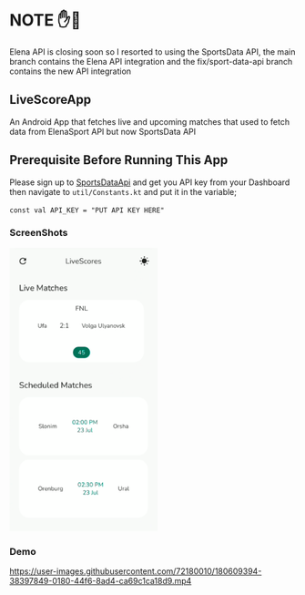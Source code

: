 # NOTE ✋🚦
Elena API is closing soon so I resorted to using the SportsData API, the main branch contains the Elena API integration and the fix/sport-data-api branch contains the new API integration

## LiveScoreApp
An Android App that fetches live and upcoming matches that used to fetch data from ElenaSport API but now SportsData API

## Prerequisite Before Running This App
Please sign up to [SportsDataApi](https://sportdataapi.com/) and get you API key from your Dashboard then navigate to `util/Constants.kt` and put
it in the variable;

``
const val API_KEY = "PUT API KEY HERE"
``

### ScreenShots
<img src="screenshots/screenshot1.png" width="260">

### Demo
https://user-images.githubusercontent.com/72180010/180609394-38397849-0180-44f6-8ad4-ca69c1ca18d9.mp4